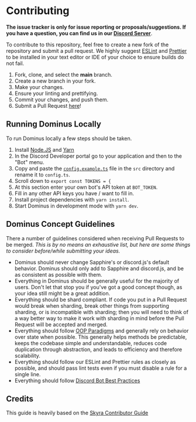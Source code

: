 # Contributing

**The issue tracker is only for issue reporting or proposals/suggestions. If you have a question, you can find us in our [Discord Server](https://discord.gg/)**.

To contribute to this repository, feel free to create a new fork of the repository and submit a pull request. We highly suggest [ESLint](https://eslint.org) and [Prettier](https://prettier.io) to be installed in your text editor or IDE of your choice to ensure builds do not fail.

1. Fork, clone, and select the **main** branch.
2. Create a new branch in your fork.
3. Make your changes.
4. Ensure your linting and prettifying.
5. Commit your changes, and push them.
6. Submit a Pull Request [here](https://github.com/RealShadowNova/dominus/pulls)!

## Running Dominus Locally

To run Dominus locally a few steps should be taken.

1. Install [Node.JS](https://nodejs.org) and [Yarn](https://yarnpkg.com)
2. In the Discord Developer portal go to your application and then to the "Bot" menu.
3. Copy and paste the [`config.example.ts`](/src/config.example.ts) file in the `src` directory and rename it to `config.ts`.
4. Scroll down to `export const TOKENS = {`
5. At this section enter your own bot's API token at `BOT_TOKEN`.
6. Fill in any other API keys you have / want to fill in.
7. Install project dependencies with `yarn install`.
8. Start Dominus in development mode with `yarn dev`.

## Dominus Concept Guidelines

There a number of guidelines considered when receiving Pull Requests to be merged. _This is by no means an exhaustive list, but here are some things to consider before/while submitting your ideas._

- Dominus should never change Sapphire's or discord.js's default behavior. Dominus should only add to Sapphire and discord.js, and be as consistent as possible with them.
- Everything in Dominus should be generally useful for the majority of users. Don't let that stop you if you've got a good concept though, as your idea still might be a great addition.
- Everything should be shard compliant. If code you put in a Pull Request would break when sharding, break other things from supporting sharding, or is incompatible with sharding; then you will need to think of a way better way to make it work with sharding in mind before the Pull Request will be accepted and merged.
- Everything should follow [OOP Paradigms](https://en.wikipedia.org/wiki/Object-oriented_programming) and generally rely on behavior over state when possible. This generally helps methods be predictable, keeps the codebase simple and understandable, reduces code duplication through abstraction, and leads to efficiency and therefore scalability.
- Everything should follow our ESLint and Prettier rules as closely as possible, and should pass lint tests even if you must disable a rule for a single line.
- Everything should follow [Discord Bot Best Practices](https://github.com/meew0/discord-bot-best-practices)

## Credits

This guide is heavily based on the [Skyra Contributor Guide](https://github.com/skyra-project/skyra/blob/main/.github/CONTRIBUTING.md)
